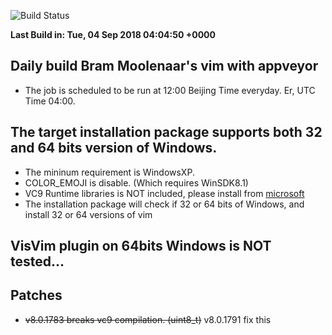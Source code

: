 ![Build Status](https://ci.appveyor.com/api/projects/status/github/wangkexiong/gvim-winbuild?branch=master&svg=true)

**Last Build in: Tue, 04 Sep 2018 04:04:50 +0000**

## Daily build Bram Moolenaar's vim with appveyor

* The job is scheduled to be run at 12:00 Beijing Time everyday. Er, UTC Time 04:00.

## The target installation package supports both 32 and 64 bits version of Windows.

* The mininum requirement is WindowsXP.
* COLOR_EMOJI is disable. (Which requires WinSDK8.1)
* VC9 Runtime libraries is NOT included, please install from [microsoft](https://www.microsoft.com/en-us/download/details.aspx?id=29)
* The installation package will check if 32 or 64 bits of Windows, and install 32 or 64 versions of vim

## VisVim plugin on 64bits Windows is NOT tested...

## Patches

* ~~v8.0.1783 breaks vc9 compilation. (uint8_t)~~ v8.0.1791 fix this

